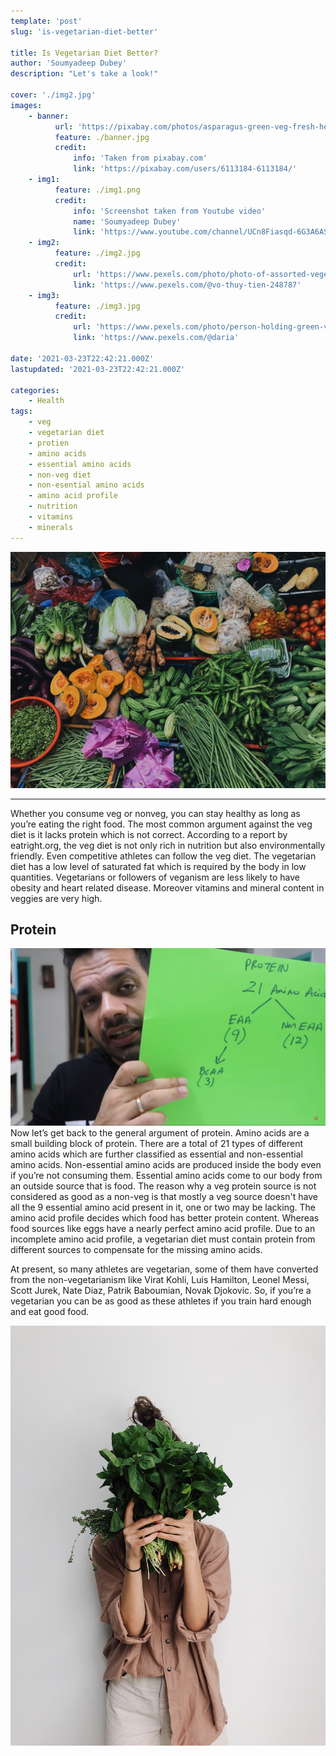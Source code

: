 ```yaml
---
template: 'post'
slug: 'is-vegetarian-diet-better'

title: Is Vegetarian Diet Better?
author: 'Soumyadeep Dubey'
description: "Let's take a look!"

cover: './img2.jpg'
images:
    - banner:
          url: 'https://pixabay.com/photos/asparagus-green-veg-fresh-healthy-2608631/'
          feature: ./banner.jpg
          credit:
              info: 'Taken from pixabay.com'
              link: 'https://pixabay.com/users/6113184-6113184/'
    - img1:
          feature: ./img1.png
          credit:
              info: 'Screenshot taken from Youtube video'
              name: 'Soumyadeep Dubey'
              link: 'https://www.youtube.com/channel/UCn8Fiasqd-6G3A6AS322mZA'
    - img2:
          feature: ./img2.jpg
          credit:
              url: 'https://www.pexels.com/photo/photo-of-assorted-vegetables-4054850/'
              link: 'https://www.pexels.com/@vo-thuy-tien-248787'
    - img3:
          feature: ./img3.jpg
          credit:
              url: 'https://www.pexels.com/photo/person-holding-green-vegetables-3629537/'
              link: 'https://www.pexels.com/@daria'

date: '2021-03-23T22:42:21.000Z'
lastupdated: '2021-03-23T22:42:21.000Z'

categories:
    - Health
tags:
    - veg
    - vegetarian diet
    - protien
    - amino acids
    - essential amino acids
    - non-veg diet
    - non-esential amino acids
    - amino acid profile
    - nutrition
    - vitamins
    - minerals
---
```


![Vegetables](./img2.jpg)

---

Whether you consume veg or nonveg, you can stay healthy as long as you’re eating the right food. The most common argument against the veg diet is it lacks protein which is not correct. According to a report by eatright.org, the veg diet is not only rich in nutrition but also environmentally friendly. Even competitive athletes can follow the veg diet. The vegetarian diet has a low level of saturated fat which is required by the body in low quantities. Vegetarians or followers of veganism are less likely to have obesity and heart related disease. Moreover vitamins and mineral content in veggies are very high.

## Protein

![Gaurav Taneja showing amino acids classification](./img1.png)
Now let’s get back to the general argument of protein. Amino acids are a small building block of protein. There are a total of 21 types of different amino acids which are further classified as essential and non-essential amino acids. Non-essential amino acids are produced inside the body even if you’re not consuming them. Essential amino acids come to our body from an outside source that is food. The reason why a veg protein source is not considered as good as a non-veg is that mostly a veg source doesn't have all the 9 essential amino acid present in it, one or two may be lacking. The amino acid profile decides which food has better protein content. Whereas food sources like eggs have a nearly perfect amino acid profile. Due to an incomplete amino acid profile, a vegetarian diet must contain protein from different sources to compensate for the missing amino acids.

At present, so many athletes are vegetarian, some of them have converted from the non-vegetarianism like Virat Kohli, Luis Hamilton, Leonel Messi, Scott Jurek, Nate Diaz, Patrik Baboumian, Novak Djokovic. So, if you’re a vegetarian you can be as good as these athletes if you train hard enough and eat good food.

![Girl holding green leafy vegetable on her face](./img3.jpg)
